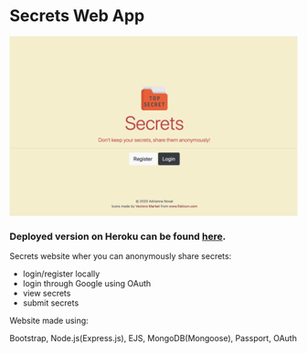 # Secrets Web App
![Secrets preview](secrets-preview.png)

### Deployed version on Heroku can be found **[here](https://secrets-keeper.herokuapp.com)**.


Secrets website wher you can anonymously share secrets:
* login/register locally
* login through Google using OAuth
* view secrets
* submit secrets

Website made using:

Bootstrap, Node.js(Express.js), EJS, MongoDB(Mongoose), Passport, OAuth
